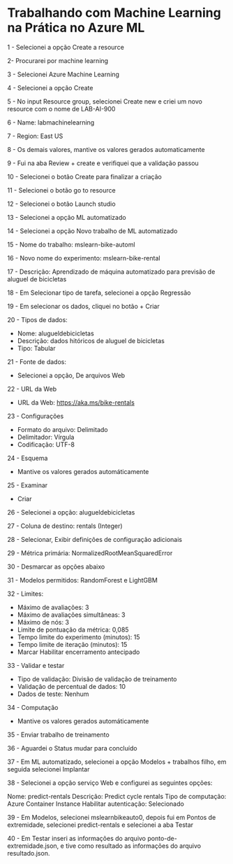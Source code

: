 # Trabalhando com Machine Learning na Prática no Azure ML

1 - Selecionei a opção Create a resource

2- Procurarei por machine learning

3 - Selecionei Azure Machine Learning

4 - Selecionei a opção Create

5 - No input Resource group, selecionei Create new e criei um novo resource com o nome de LAB-AI-900

6 - Name: labmachinelearning

7 - Region: East US

8 - Os demais valores, mantive os valores gerados automaticamente

9 - Fui na aba Review + create e verifiquei que a validação passou

10 - Selecionei o botão Create para finalizar a criação

11 - Selecionei o botão go to resource 

12 - Selecionei o botão Launch studio

13 - Selecionei a opção ML automatizado

14 - Selecionei a opção Novo trabalho de ML automatizado

15 - Nome do trabalho: mslearn-bike-automl

16 - Novo nome do experimento: mslearn-bike-rental

17 - Descrição: Aprendizado de máquina automatizado para previsão de aluguel de bicicletas

18 - Em Selecionar tipo de tarefa, selecionei a opção Regressão

19 - Em selecionar os dados, cliquei no botão + Criar

20 - Tipos de dados: 

- Nome: alugueldebicicletas
- Descrição: dados hitóricos de aluguel de bicicletas
- Tipo: Tabular

21 - Fonte de dados:

- Selecionei a opção, De arquivos Web

22 - URL da Web

- URL da Web: https://aka.ms/bike-rentals

23 - Configurações

- Formato do arquivo: Delimitado
- Delimitador: Vírgula
- Codificação: UTF-8

24 - Esquema

- Mantive os valores gerados automáticamente

25 - Examinar

- Criar

26 - Selecionei a opção: alugueldebicicletas

27 - Coluna de destino: rentals (Integer)

28 - Selecionar, Exibir definições de configuração adicionais

29 - Métrica primária: NormalizedRootMeanSquaredError

30 - Desmarcar as opções abaixo

31 - Modelos permitidos: RandomForest e LightGBM

32 - Limites:

- Máximo de avaliações: 3
- Máximo de avaliações simultâneas: 3
- Máximo de nós: 3
- Limite de pontuação da métrica: 0,085
- Tempo limite do experimento (minutos): 15
- Tempo limite de iteração (minutos): 15
- Marcar Habilitar encerramento antecipado

33 - Validar e testar

- Tipo de validação: Divisão de validação de treinamento
- Validação de percentual de dados: 10
- Dados de teste: Nenhum

34 - Computação

- Mantive os valores gerados automáticamente


35 - Enviar trabalho de treinamento

36 - Aguardei o Status mudar para concluído 

37 - Em ML automatizado, selecionei a opção Modelos + trabalhos filho, em seguida selecionei Implantar

38 - Selecionei a opção serviço Web e configurei as seguintes opções:

Nome: predict-rentals
Descrição: Predict cycle rentals
Tipo de computação: Azure Container Instance
Habilitar autenticação: Selecionado

39 - Em Modelos, selecionei mslearnbikeauto0, depois fui em Pontos de extremidade, selecionei predict-rentals e selecionei a aba Testar

40 - Em Testar inseri as informações do arquivo ponto-de-extremidade.json, e tive como resultado as informações do arquivo resultado.json.

